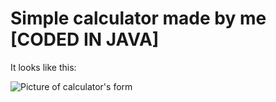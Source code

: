 # Simple calculator made by me [CODED IN JAVA]

It looks like this:

![Picture of calculator's form](https://i.imgur.com/YBb7ili.png)



